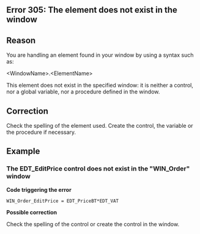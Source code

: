
## Error 305: The element does not exist in the window
			



<a name="NOTE1"></a>
<a name="NOTE1_1"></a>


## Reason
<a name="reason_ELTTEXTE000085"></a>
You are handling an element found in your window by using a syntax such as:

&lt;WindowName&gt;.&lt;ElementName&gt;

This element does not exist in the specified window: it is neither a control, nor a global variable, nor a procedure defined in the window.

<a name="NOTE2"></a>
<a name="NOTE2_1"></a>


## Correction
<a name="correction_ELTTEXTE000109"></a>
Check the spelling of the element used. Create the control, the variable or the procedure if necessary.

<a name="NOTE3"></a>
<a name="NOTE3_1"></a>


## Example
<a name="example_ELTTEXTE000133"></a>


### The EDT_EditPrice control does not exist in the "WIN_Order" window
<a name="the_edteditprice_control_does_not_exist_the_winorder_window_ELTPARAGRAPHE000030"></a>

**Code triggering the error** 


```wl
WIN_Order_EditPrice = EDT_PriceBT*EDT_VAT
```


**Possible correction**

Check the spelling of the control or create the control in the window.


